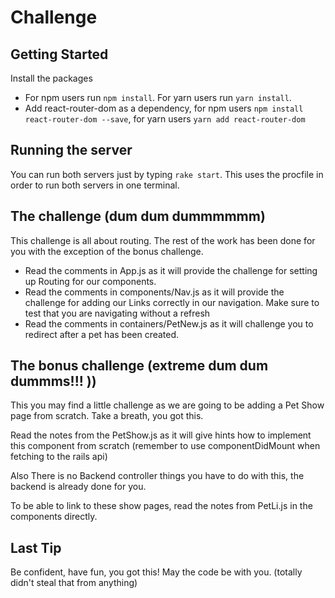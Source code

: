 # Challenge

## Getting Started
Install the packages

- For npm users run `npm install`. For yarn users run `yarn install`.
- Add react-router-dom as a dependency, for npm users `npm install react-router-dom --save`, for yarn users `yarn add react-router-dom`

## Running the server

You can run both servers just by typing `rake start`. This uses the procfile in order to run both servers in one terminal.

## The challenge (dum dum dummmmmm)

This challenge is all about routing. The rest of the work has been done for you with the exception of the bonus challenge.

- Read the comments in App.js as it will provide the challenge for setting up Routing for our components.
- Read the comments in components/Nav.js as it will provide the challenge for adding our Links correctly in our navigation. Make sure to test that you are navigating without a refresh
- Read the comments in containers/PetNew.js as it will challenge you to redirect after a pet has been created.


## The bonus challenge (extreme dum dum dummms!!! ))

This you may find a little challenge as we are going to be adding a Pet Show page from scratch. Take a breath, you got this.

Read the notes from the PetShow.js as it will give hints how to implement this component from scratch (remember to use componentDidMount when fetching to the rails api)

Also There is no Backend controller things you have to do with this, the backend is already done for you.

To be able to link to these show pages, read the notes from PetLi.js in the components directly.


## Last Tip

Be confident, have fun, you got this! May the code be with you. (totally didn't steal that from anything)